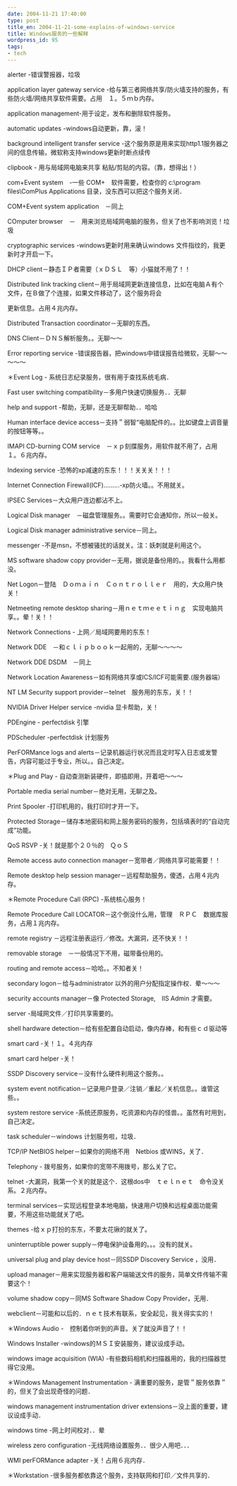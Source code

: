 ```yaml
---
date: 2004-11-21 17:40:00
type: post
title_en: 2004-11-21-some-explains-of-windows-service
title: Windows服务的一些解释
wordpress_id: 95
tags:
- tech
---
```


alerter -错误警报器，垃圾  
  
application layer gateway service -给与第三者网络共享/防火墙支持的服务，有些防火墙/网络共享软件需要。占用　１。５ｍｂ内存。  
  
application management-用于设定，发布和删除软件服务。  
  
automatic updates -windows自动更新，靠，滚！  
  
background intelligent transfer service -这个服务原是用来实现http1.1服务器之间的信息传输，微软称支持windows更新时断点续传  
  
clipbook - 用与局域网电脑来共享 粘贴/剪贴的内容。（靠，想得出！）  
  
com+Event system　-一些 COM+　软件需要，检查你的 c:\program files\ComPlus Applications 目录，没东西可以把这个服务关闭．  
  
COM+Event system application　－同上  
  
COmputer browser　－　用来浏览局域网电脑的服务，但关了也不影响浏览！垃圾  
  
cryptographic services -windows更新时用来确认windows 文件指纹的，我更新时才开启一下。  
  
DHCP client－静态ＩＰ者需要（ｘＤＳＬ　等）小猫就不用了！！  
  
Distributed link tracking client－用于局域网更新连接信息，比如在电脑Ａ有个文件，在Ｂ做了个连接，如果文件移动了，这个服务将会  
  
更新信息。占用４兆内存。  
  
Distributed Transaction coordinator－无聊的东西。  
  
DNS Client－ＤＮＳ解析服务。。无聊～～  
  
Error reporting service -错误报告器，把windows中错误报告给微软，无聊～～～～～  
  
＊Event Log - 系统日志纪录服务，很有用于查找系统毛病．  
  
Fast user switching compatibility－多用户快速切换服务．．无聊  
  
help and support -帮助，无聊，还是无聊帮助．．哈哈  
  
Human interface device access－支持＂弱智“电脑配件的。。比如键盘上调音量的按钮等等。。  
  
IMAPI CD-burning COM service　－ｘｐ刻牒服务，用软件就不用了，占用１。６兆内存。  
  
Indexing service -恐怖的xp减速的东东！！！关关关！！！  
  
Internet Connection Firewall(ICF).........-xp防火墙。。不用就关。  
  
IPSEC Services－大众用户连边都沾不上。  
  
Logical Disk manager　－磁盘管理服务。。需要时它会通知你，所以一般关。  
  
Logical Disk manager administrative service－同上。  
  
messenger -不是msn，不想被骚扰的话就关。注：妖刺就是利用这个。  
  
MS software shadow copy provider－无用，据说是备份用的。。我看什么用都没。  
  
Net Logon－登陆　Ｄｏｍａｉｎ　Ｃｏｎｔｒｏｌｌｅｒ　用的，大众用户快关！  
  
Netmeeting remote desktop sharing－用ｎｅｔｍｅｅｔｉｎｇ　实现电脑共享。。晕！关！！  
  
Network Connections - 上网／局域网要用的东东！  
  
Network DDE　－和ｃｌｉｐｂｏｏｋ一起用的，无聊～～～～  
  
Network DDE DSDM　－同上  
  
Network Location Awareness－如有网络共享或ICS/ICF可能需要.(服务器端）  
  
NT LM Security support provider－telnet　服务用的东东，关！！  
  
NVIDIA Driver Helper service -nvidia 显卡帮助，关！  
  
PDEngine - perfectdisk 引擎  
  
PDScheduler -perfectdisk 计划服务  
  
PerFORMance logs and alerts－记录机器运行状况而且定时写入日志或发警告，内容可能过于专业，所以。。自己决定。  
  
＊Plug and Play - 自动查测新装硬件，即插即用，开着吧～～～  
  
Portable media serial number－绝对无用，无聊之及。  
  
Print Spooler -打印机用的，我打印时才开一下。  
  
Protected Storage－储存本地密码和网上服务密码的服务，包括填表时的“自动完成”功能。  
  
QoS RSVP -关！就是那个２０％的　ＱｏＳ  
  
Remote access auto connection manager－宽带者／网络共享可能需要！！  
  
Remote desktop help session manager－远程帮助服务，傻透，占用４兆内存。  
  
＊Remote Procedure Call (RPC) -系统核心服务！  
  
Remote Procedure Call LOCATOR－这个倒没什么用，管理　ＲＰＣ　数据库服务，占用１兆内存。  
  
remote registry －远程注册表运行／修改。大漏洞，还不快关！！  
  
removable storage　－一般情况下不用，磁带备份用的。  
  
routing and remote access－哈哈。。不知者关！  
  
secondary logon－给与administrator 以外的用户分配指定操作权．晕～～～  
  
security accounts manager－像 Protected Storage,　IIS Admin 才需要。  
  
server -局域网文件／打印共享需要的。  
  
shell hardware detection－给有些配置自动启动，像内存棒，和有些ｃｄ驱动等  
  
smart card -关！１。４兆内存  
  
smart card helper -关！  
  
SSDP Discovery service－没有什么硬件利用这个服务。。  
  
system event notification－记录用户登录／注销／重起／关机信息。。谁管这些。。  
  
system restore service -系统还原服务，吃资源和内存的怪兽。。虽然有时用到，自己决定。  
  
task scheduler－windows 计划服务啦，垃圾．  
  
TCP/IP NetBIOS helper－如果你的网络不用　Netbios 或WINS，关了．  
  
Telephony - 拨号服务，如果你的宽带不用拨号，那么关了它。  
  
telnet -大漏洞，我第一个关的就是这个．这根dos中　ｔｅｌｎｅｔ　命令没关系。２兆内存。  
  
terminal services－实现远程登录本地电脑，快速用户切换和远程桌面功能需要，不用这些功能就关了吧。  
  
themes -给ｘｐ打扮的东东，不要太花锹的就关了。  
  
uninterruptible power supply－停电保护设备用的。。。没有的就关。  
  
universal plug and play device host－同SSDP Discovery Service ，没用．  
  
upload manager－用来实现服务器和客户端输送文件的服务，简单文件传输不需要这个！  
  
volume shadow copy－同MS Software Shadow Copy Provider，无用．  
  
webclient－可能和以后的．ｎｅｔ技术有联系，安全起见，我关得实实的！  
  
＊Windows Audio -　控制着你听到的声音。关了就没声音了！！  
  
Windows Installer -windows的ＭＳＩ安装服务，建议设成手动。  
  
windows image acquisition (WIA) -有些数码相机和扫描器用的，我的扫描器觉得它没用。  
  
＊Windows Management Instrumentation - 满重要的服务，是管＂服务依靠＂的，但关了会出现奇怪的问题．  
  
windows management instrumentation driver extensions－没上面的重要，建议设成手动．  
  
windows time -网上时间校对．．晕  
  
wireless zero configuration -无线网络设置服务．．很少人用吧．．．  
  
WMI perFORMance adapter -关！占用６兆内存．  
  
＊Workstation -很多服务都依靠这个服务，支持联网和打印／文件共享的．
